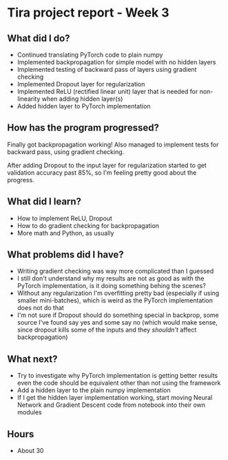 # Tira project report - Week 3

## What did I do?
* Continued translating PyTorch code to plain numpy
* Implemented backpropagation for simple model with no hidden layers
* Implemented testing of backward pass of layers using gradient checking
* Implemented Dropout layer for regularization
* Implemented ReLU (rectified linear unit) layer that is needed for non-linearity when adding hidden layer(s)
* Added hidden layer to PyTorch implementation

## How has the program progressed?
Finally got backpropagation working! Also managed to implement tests for backward pass, using gradient checking.

After adding Dropout to the input layer for regularization started to get validation accuracy past 85%, so I'm feeling pretty good about the progress.

## What did I learn?
* How to implement ReLU, Dropout
* How to do gradient checking for backpropagation
* More math and Python, as usually

## What problems did I have?
* Writing gradient checking was way more complicated than I guessed
* I still don't understand why my results are not as good as with the PyTorch implementation, is it doing something behing the scenes?
* Without any regularization I'm overfitting pretty bad (especially if using smaller mini-batches), which is weird as the PyTorch implementation does not do that
* I'm not sure if Dropout should do something special in backprop, some source I've found say yes and some say no (which would make sense, since dropout kills some of the inputs and they _shouldn't_ affect backpropagation)

## What next?
* Try to investigate why PyTorch implementation is getting better results even the code should be equivalent other than not using the framework
* Add a hidden layer to the plain numpy implementation
* If I get the hidden layer implementation working, start moving Neural Network and Gradient Descent code from notebook into their own modules

## Hours
* About 30

